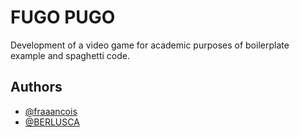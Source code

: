 # FUGO PUGO 

Development of a video game for academic purposes of boilerplate example and spaghetti code.


## Authors

- [@fraaancois](https://github.com/fraaancesco)
- [@BERLUSCA](https://github.com/BERLUSCA)



